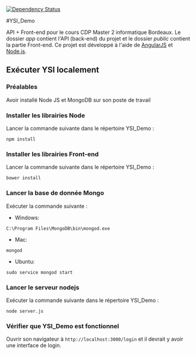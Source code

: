 [![Dependency Status](https://david-dm.org/kbaptista/YSI-Dev.svg)](https://david-dm.org/kbaptista/YSI-Dev)

#YSI_Demo

API + Front-end pour le cours CDP Master 2 informatique Bordeaux.
Le dossier *app* contient l'API (back-end) du projet et le dossier *public* contient la partie Front-end.
Ce projet est développé à l'aide de [AngularJS](https://angularjs.org/) et [Node.js](https://nodejs.org/en/).

## Exécuter YSI localement
### Préalables

Avoir installé Node JS et MongoDB sur son poste de travail

### Installer les librairies Node
Lancer la commande suivante dans le répertoire YSI_Demo : 
```
npm install
```

### Installer les librairies Front-end
Lancer la commande suivante dans le répertoire YSI_Demo : 
```
bower install
```

### Lancer la base de donnée Mongo
Exécuter la commande suivante : 
* Windows:
```
C:\Program Files\MongoDB\bin\mongod.exe
```
* Mac:
```
mongod
```
* Ubuntu:
```
sudo service mongod start
```


### Lancer le serveur nodejs
Exécuter la commande suivante dans le répertoire YSI_Demo :
```
node server.js
```

### Vérifier que YSI_Demo est fonctionnel

Ouvrir son navigateur à `http://localhost:3000/login` et il devrait y avoir une interface de login. 
